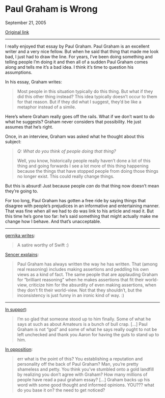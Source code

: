 Paul Graham is Wrong
====================

September 21, 2005

[Original link](http://www.aaronsw.com/weblog/pgwrong)

* * * * *

I really enjoyed that essay by Paul Graham. Paul Graham is an excellent
writer and a very nice fellow. But when he said that thing that made me
look bad, I just had to draw the line. For years, I’ve been doing
something and telling people I’m doing it and then all of a sudden Paul
Graham comes along and tells me it’s a bad idea. I think it’s time to
question his assumptions.

In his essay, Graham writes:

> Most people in this situation typically do this thing. But what if
> they did this other thing instead? This idea typically doesn’t occur
> to them for that reason. But if they did what I suggest, they’d be
> like a metaphor instead of a simile.

Here’s where Graham really goes off the rails. What if we don’t want to
do what he suggests? Graham never considers that possibility. He just
assumes that he’s right.

Once, in an interview, Graham was asked what he thought about this
subject:

> *Q: What do you think of people doing that thing?*
>
> Well, you know, historically people really haven’t done a lot of this
> thing and going forwards I see a lot more of this thing happening
> because the things that have stopped people from doing those things no
> longer exist. This could really change things.

But this is absurd! Just because people *can* do that thing now doesn’t
mean they’re going to.

For too long, Paul Graham has gotten a free ride by saying things that
disagree with people’s prejudices in an informative and entertaining
manner. That was fine when all we had to do was link to his article and
read it. But this time he’s gone too far: he’s said something that might
actually make me change how I behave. And that’s unacceptable.

* * * * *

[gernika writes](http://www.aaronsw.com/weblog/pgwrong#c9):

> A satire worthy of Swift :)

[Sencer explains](http://www.aaronsw.com/weblog/pgwrong#c10):

> Paul Graham has always written the way he has written. That (among
> real reasoning) includes making assertions and peddling his own views
> as a kind of fact. The same people that are applauding Graham for
> “brilliant reasoning” when he makes assertions that fit their
> world-view, criticize him for the absurdity of even making assertions,
> when they don’t fit their world-view. Not that they shouldn’t, but the
> inconsistency is just funny in an ironic kind of way. :)

* * * * *

[In support](http://www.aaronsw.com/weblog/pgwrong#c4):

> I’m so glad that someone stood up to him finally. Some of what he says
> at such as about Amateurs is a bunch of bull crap. […] Paul Graham is
> not “god” and some of what he says really ought to not be left
> unchecked and thank you Aaron for having the guts to stand up to him.

[In opposition](http://www.aaronsw.com/weblog/pgwrong#c11):

> err what is the point of this? You establishing a reputation and
> personality off the back of Paul Graham? Man, you’re pretty shameless
> and petty. You think you’ve stumbled onto a gold landfill by realizing
> you don’t agree with Graham? How many millions of people have read a
> paul graham essay? […] Graham backs up his word with some good thought
> and informed opinions. YOU??? what do you base it on? the need to get
> noticed?
